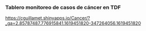 ### Tablero monitoreo de casos de cáncer en TDF

https://cguillamet.shinyapps.io/Cancer/?_ga=2.85787487.776915841.1619451820-347264056.1619451820
